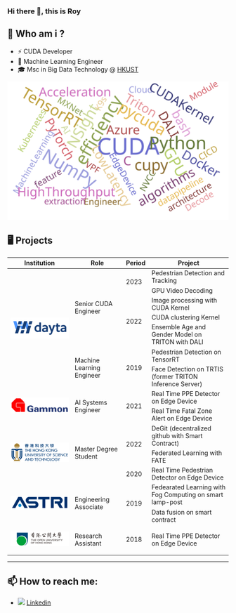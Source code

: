 ### Hi there 👋, this is Roy

## 🔭 Who am i ?
- ⚡ CUDA Developer
- 🧪 Machine Learning Engineer
- 🎓 Msc in Big Data Technology @ [HKUST](https://seng.hkust.edu.hk/academics/taught-postgraduate/msc-bdt)


![Alt text](./img/wordcloud.svg)

## 🖥️ Projects
<!-- 
## 💼 Work Experience
| Company                                                                  | Role                      | Period      |
|:------------------------------------------------------------------------:| :-----------------------: |:-----------:|
| [![](./img/dayta.png)](https://www.dayta.ai/)                            | Senior CUDA Engineer      | 2022 - 2023 |
| [![](./img/gammon.png)](https://www.gammonconstruction.com/en/index.php) | AI Systems Engineer       | 2020 - 2021 |
| [![](./img/dayta.png)](https://www.dayta.ai/)                            | Machine Learning Engineer | 2019 - 2020 |
| [![](./img/astri.png)](https://www.astri.org/)                           | Engineering Associate     | 2018 - 2019 |
| [![](./img/ouhk.png)]()                                                  | Research Assistant        | 2018 - 2019 | 
-->


<!-- <details><summary> Projects </summary> -->
<!-- 
|                                 | Project                                                                         |
| :------------------------------:| :------------------------------------------------------------------------------:|
| ![](./img/dayta.png)            | Pedestrian Detection and Tracking (2023)                                        |
| ![](./img/dayta.png)            | GPU Video Decoding (2023)                                                       |
| ![](./img/dayta.png)            | Image processing with CUDA Kernel (2022)                                        |
| ![](./img/dayta.png)            | CUDA clustering Kernel (2022)                                                   |
| ![](./img/dayta.png)            | Ensemble Age and Gender Model on TRITON with DALI (2022)                        |

| ![](./img/dayta.png)            | Pedestrian Detection on TensorRT (2019)                                         |
| ![](./img/dayta.png)            | Face Detection on TRTIS (now renamed as TRITON Inference Server) (2019)         |

| ![](./img/gammon.png)           | PPE detection on Edge Device (2021)                                             |
| ![](./img/gammon.png)           | Fatal Zone Alert on Edge Device (2021)                                          |
| ![](./img/gammon.png)           | Real Time PPE Detector on Edge Device (2021)                                    |

| ![](./img/hkust.png)            | DeGit (decentralized github with Smart Contract) (2022)                         |
| ![](./img/hkust.png)            | Federated Learning with FATE (2022)                                             |
| ![](./img/hkust.png)            | Real Time Pedestrian Detector on Edge Device (2020)                             |

| ![](./img/astri.png)            | Fedearated Learning with Fog Computing on smart lamp-post (2019)                |
| ![](./img/astri.png)            | Data fusion on smart contract (2019)                                            |

| ![](./img/ouhk.png)             | EGG Signal Analysis (2018)                                                      |
 -->


<table>
    <thead>
        <tr>
            <th>Institution</th>
            <th>Role</th>
            <th>Period</th>
            <th>Project</th>
        </tr>
    </thead>
    <tbody>
            <tr> <!--  new session  -->
                <td rowspan=7 ALIGN=CENTER>
                <p><a href="https://www.dayta.ai/"><img src="./img/dayta.png"></a></p>
                </td>
                <td rowspan=5 >Senior CUDA Engineer</td>
                <td rowspan=2>2023</td>
                <td >Pedestrian Detection and Tracking</td>
            </tr>
            <tr><td>GPU Video Decoding</td></tr>
                <td rowspan=3>2022</td>
                <td>Image processing with CUDA Kernel</td>
            <tr><td>CUDA clustering Kernel</td></tr>
            <tr><td>Ensemble Age and Gender Model on TRITON with DALI</td></tr> 
            <tr>
                <td rowspan=2>Machine Learning Engineer</td>
                <td rowspan=2>2019</td>
                <td >Pedestrian Detection on TensorRT</td>
            </tr>
            <tr><td>Face Detection on TRTIS (former TRITON Inference Server)</td></tr>
            <tr> <!--  new session  -->
                <td rowspan=2 ALIGN=CENTER>
                <p><a href="https://www.gammonconstruction.com/en/index.php/"><img src="./img/gammon.png"></a></p>
                </td>
                <td rowspan=2>AI Systems Engineer</td>
                <td rowspan=2>2021</td>
                <td >Real Time PPE Detector on Edge Device</td>
            </tr>
            <tr><td>Real Time Fatal Zone Alert on Edge Device</td></tr>
            <tr> <!--  new session  -->
                <td rowspan=3 ALIGN=CENTER>
                <p><a href="https://seng.hkust.edu.hk/academics/taught-postgraduate/msc-bdt/"><img src="./img/hkust.png"></a></p>
                </td>
                <td rowspan=3>Master Degree Student</td>
                <td rowspan=2>2022</td>
                <td >DeGit (decentralized github with Smart Contract)</td>
            </tr>
            <tr><td>Federated Learning with FATE</td></tr>
                <td rowspan=1>2020</td>
                <td>Real Time Pedestrian Detector on Edge Device</td>
            <tr> <!--  new session  -->
                <td rowspan=2 ALIGN=CENTER>
                <p><a href="https://www.astri.org/"><img src="./img/astri.png"></a></p>
                </td>
                <td rowspan=2>Engineering Associate</td>
                <td rowspan=2>2019</td>
                <td >Fedearated Learning with Fog Computing on smart lamp-post</td>
            </tr>
            <tr><td>Data fusion on smart contract</td></tr>
            <tr> <!--  new session  -->
                <td rowspan=1 ALIGN=CENTER>
                <p><a href="https://www.gammonconstruction.com/en/index.php/"><img src="./img/ouhk.png"></a></p>
                </td>
                <td rowspan=1>Research Assistant</td>
                <td rowspan=1>2018</td>
                <td >Real Time PPE Detector on Edge Device</td>
            </tr>
    </tbody>
</table>

---

<!-- <p align="center">
    <img src="https://github-readme-stats.vercel.app/api?username=royinx&theme=dark&show_icons=true&hide_border=true&count_private=false" alt="GitHub Stats" />
    <img src="https://github-readme-streak-stats.herokuapp.com/?user=royinx&theme=dark&hide_border=true" alt="GitHub Stats" />
</p> -->

## 📫 How to reach me:
- ![](./img/linkedin_icon.png) [Linkedin](https://linkedin.com/in/fwyroy)
